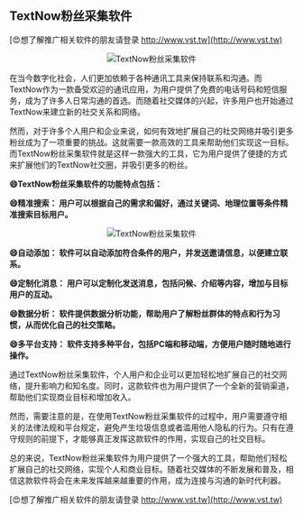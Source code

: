 ## **TextNow粉丝采集软件**

[😍想了解推广相关软件的朋友请登录 http://www.vst.tw](http://www.vst.tw)

 <center><img src="https://vst.tw/MP4/tuiguang/png/6.png" alt="TextNow粉丝采集软件"></center>

在当今数字化社会，人们更加依赖于各种通讯工具来保持联系和沟通。而TextNow作为一款备受欢迎的通讯应用，为用户提供了免费的电话号码和短信服务，成为了许多人日常沟通的首选。而随着社交媒体的兴起，许多用户也开始通过TextNow来建立新的社交关系和网络。

然而，对于许多个人用户和企业来说，如何有效地扩展自己的社交网络并吸引更多粉丝成为了一项重要的挑战。这就需要一款高效的工具来帮助他们实现这一目标。而TextNow粉丝采集软件就是这样一款强大的工具，它为用户提供了便捷的方式来扩展他们的TextNow社交圈，并吸引更多的粉丝。

**😄TextNow粉丝采集软件的功能特点包括：**

**😄精准搜索： 用户可以根据自己的需求和偏好，通过关键词、地理位置等条件精准搜索目标用户。**

 <center><img src="https://vst.tw/MP4/tuiguang/png/1.png" alt="TextNow粉丝采集软件"></center>

**😄自动添加： 软件可以自动添加符合条件的用户，并发送邀请信息，以便建立联系。**

**😄定制化消息： 用户可以定制化发送消息，包括问候、介绍等内容，增加与目标用户的互动。**

**😄数据分析： 软件提供数据分析功能，帮助用户了解粉丝群体的特点和行为习惯，从而优化自己的社交策略。**

**😄多平台支持： 软件支持多种平台，包括PC端和移动端，方便用户随时随地进行操作。**

通过TextNow粉丝采集软件，个人用户和企业可以更加轻松地扩展自己的社交网络，提升影响力和知名度。同时，这款软件也为用户提供了一个全新的营销渠道，帮助他们实现商业目标和增加收入。

然而，需要注意的是，在使用TextNow粉丝采集软件的过程中，用户需要遵守相关的法律法规和平台规定，避免产生垃圾信息或者滥用他人隐私的行为。只有在遵守规则的前提下，才能够真正发挥这款软件的作用，实现自己的社交目标。

总的来说，TextNow粉丝采集软件为用户提供了一个强大的工具，帮助他们轻松扩展自己的社交网络，实现个人和商业目标。随着社交媒体的不断发展和普及，相信这款软件将会在未来发挥越来越重要的作用，成为连接与沟通的新时代利器。

[😍想了解推广相关软件的朋友请登录 http://www.vst.tw](http://www.vst.tw)



